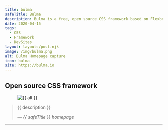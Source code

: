 ```yaml
---
title: bulma
safeTitle: Bulma
description: Bulma is a free, open source CSS framework based on Flexbox and used by more than 200,000 developers.
date: 2020-04-15
tags:
  - CSS
  - Framework
  - DevSites
layout: layouts/post.njk
image: /img/bulma.png
alt: Bulma Homepage capture
icon: bulma
site: https://bulma.io
---
```


<div class="box">

## Open source CSS framework

<figure class="image">
<img alt="{{ alt }}" src="{{ image }}">
</figure>

> {{ description }}
>
> <cite>&mdash; {{ safeTitle }} homepage</cite>

</div>

---